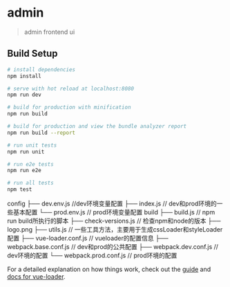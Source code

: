# admin

> admin frontend ui

## Build Setup

``` bash
# install dependencies
npm install

# serve with hot reload at localhost:8080
npm run dev

# build for production with minification
npm run build

# build for production and view the bundle analyzer report
npm run build --report

# run unit tests
npm run unit

# run e2e tests
npm run e2e

# run all tests
npm test
```
config
├── dev.env.js //dev环境变量配置
├── index.js // dev和prod环境的一些基本配置
└── prod.env.js // prod环境变量配置
build
├── build.js // npm run build所执行的脚本
├── check-versions.js // 检查npm和node的版本
├── logo.png
├── utils.js // 一些工具方法，主要用于生成cssLoader和styleLoader配置
├── vue-loader.conf.js // vueloader的配置信息
├── webpack.base.conf.js // dev和prod的公共配置
├── webpack.dev.conf.js // dev环境的配置
└── webpack.prod.conf.js // prod环境的配置

For a detailed explanation on how things work, check out the [guide](http://vuejs-templates.github.io/webpack/) and [docs for vue-loader](http://vuejs.github.io/vue-loader).
